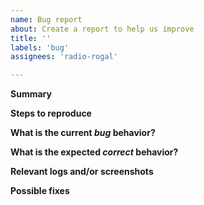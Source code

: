 ```yaml
---
name: Bug report
about: Create a report to help us improve
title: ''
labels: 'bug'
assignees: 'radio-rogal'

---
```


**Summary**

<!-- A clear and concise description of what the bug is. -->

**Steps to reproduce**

<!--
Steps to reproduce the behavior:
1. Go to '...'
2. Click on '....'
3. Scroll down to '....'
4. See error
-->

**What is the current _bug_ behavior?**

<!-- Describe what actually happens. -->

**What is the expected _correct_ behavior?**

<!-- Describe what you should see instead. -->

**Relevant logs and/or screenshots**

<!-- Paste any relevant logs - please use code blocks (```) to format console output, logs, and code
 as it's tough to read otherwise. -->

**Possible fixes**

<!-- If you can, link to the line of code that might be responsible for the problem. -->
